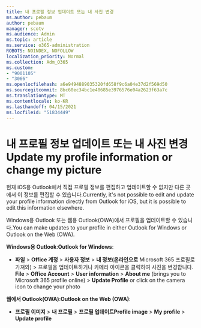 ```yaml
---
title: 내 프로필 정보 업데이트 또는 내 사진 변경
ms.author: pebaum
author: pebaum
manager: scotv
ms.audience: Admin
ms.topic: article
ms.service: o365-administration
ROBOTS: NOINDEX, NOFOLLOW
localization_priority: Normal
ms.collection: Adm_O365
ms.custom:
- "9001105"
- "3066"
ms.openlocfilehash: a6e9494889035320fd658f9c6a04e37d2f569d50
ms.sourcegitcommit: 8bc60ec34bc1e40685e3976576e04a2623f63a7c
ms.translationtype: MT
ms.contentlocale: ko-KR
ms.lasthandoff: 04/15/2021
ms.locfileid: "51834449"
---
```

# <a name="update-my-profile-information-or-change-my-picture"></a><span data-ttu-id="8b448-102">내 프로필 정보 업데이트 또는 내 사진 변경</span><span class="sxs-lookup"><span data-stu-id="8b448-102">Update my profile information or change my picture</span></span>

<span data-ttu-id="8b448-103">현재 iOS용 Outlook에서 직접 프로필 정보를 편집하고 업데이트할 수 없지만 다른 곳에서 이 정보를 편집할 수 있습니다.</span><span class="sxs-lookup"><span data-stu-id="8b448-103">Currently, it's not possible to edit and update your profile information directly from Outlook for iOS, but it is possible to edit this information elsewhere.</span></span> 

<span data-ttu-id="8b448-104">Windows용 Outlook 또는 웹용 Outlook(OWA)에서 프로필을 업데이트할 수 있습니다.</span><span class="sxs-lookup"><span data-stu-id="8b448-104">You can make updates to your profile in either Outlook for Windows or Outlook on the Web (OWA).</span></span> 

<span data-ttu-id="8b448-105">**Windows용 Outlook**:</span><span class="sxs-lookup"><span data-stu-id="8b448-105">**Outlook for Windows**:</span></span> 

- <span data-ttu-id="8b448-106">**파일**  >  **Office 계정**  >  **사용자 정보**  >  **내 정보(온라인으로** Microsoft 365 프로필로 가져와) > 프로필을 업데이트하거나 카메라 아이콘을 클릭하여 사진을 변경합니다. </span><span class="sxs-lookup"><span data-stu-id="8b448-106">**File** > **Office Account** > **User information** > **About me** (brings you to Microsoft 365 profile online) > **Update Profile** or click on the camera icon to change your photo</span></span>  
  
<span data-ttu-id="8b448-107">**웹에서 Outlook(OWA)**:</span><span class="sxs-lookup"><span data-stu-id="8b448-107">**Outlook on the Web (OWA)**:</span></span> 

- <span data-ttu-id="8b448-108">**프로필 이미지**  >  **내 프로필**  >  **프로필 업데이트**</span><span class="sxs-lookup"><span data-stu-id="8b448-108">**Profile image** > **My profile** > **Update profile**</span></span>
